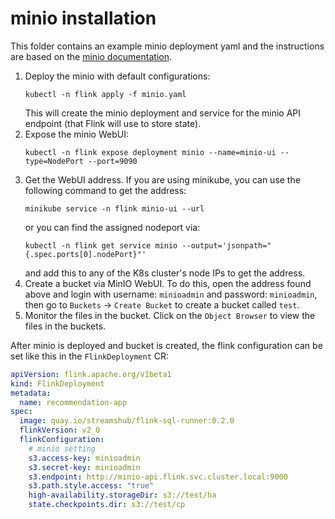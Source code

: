 # minio installation

This folder contains an example minio deployment yaml and the instructions are based on the [minio documentation](https://min.io/docs/minio/kubernetes/upstream/index.html).

1. Deploy the minio with default configurations:
   ```shell
   kubectl -n flink apply -f minio.yaml
   ```
   This will create the minio deployment and service for the minio API endpoint (that Flink will use to store state).
1. Expose the minio WebUI:
   ```shell
   kubectl -n flink expose deployment minio --name=minio-ui --type=NodePort --port=9090
   ```
1. Get the WebUI address. If you are using minikube, you can use the following command to get the address:
   ```shell
   minikube service -n flink minio-ui --url 
   ```
   or you can find the assigned nodeport via:
   ```shell
   kubectl -n flink get service minio --output='jsonpath="{.spec.ports[0].nodePort}"'
   ```
   and add this to any of the K8s cluster's node IPs to get the address.
1. Create a bucket via MinIO WebUI. To do this, open the address found above and login with username: `minioadmin` and password: `minioadmin`, then go to `Buckets` -> `Create Bucket` to create a bucket called `test`.
1. Monitor the files in the bucket.
   Click on the `Object Browser` to view the files in the buckets.

After minio is deployed and bucket is created, the flink configuration can be set like this in the `FlinkDeployment` CR:
```yaml
apiVersion: flink.apache.org/v1beta1
kind: FlinkDeployment
metadata:
  name: recommendation-app
spec:
  image: quay.io/streamshub/flink-sql-runner:0.2.0
  flinkVersion: v2_0
  flinkConfiguration:
    # minio setting
    s3.access-key: minioadmin
    s3.secret-key: minioadmin
    s3.endpoint: http://minio-api.flink.svc.cluster.local:9000
    s3.path.style.access: "true"
    high-availability.storageDir: s3://test/ha
    state.checkpoints.dir: s3://test/cp
```
